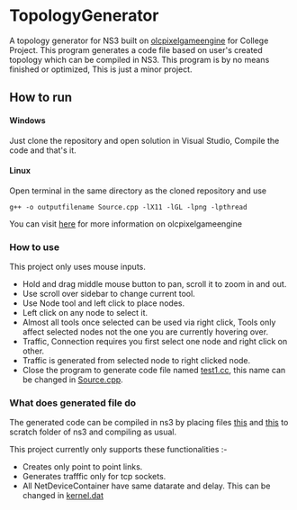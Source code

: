 # TopologyGenerator
A topology generator for NS3 built on [olcpixelgameengine](https://github.com/OneLoneCoder/olcPixelGameEngine) for College Project.
This program generates a code file based on user's created topology which can be compiled in NS3. This program is by no means finished or optimized, This is just a minor project.



## How to run

#### Windows
Just clone the repository and open solution in Visual Studio, Compile the code and that's it.

#### Linux
Open terminal in the same directory as the cloned repository and use

```
g++ -o outputfilename Source.cpp -lX11 -lGL -lpng -lpthread
```

You can visit [here](https://github.com/OneLoneCoder/olcPixelGameEngine/wiki) for more information on olcpixelgameengine


### How to use

This project only uses mouse inputs.

- Hold and drag middle mouse button to pan, scroll it to zoom in and out.
- Use scroll over sidebar to change current tool.
- Use Node tool and left click to place nodes.
- Left click on any node to select it.
- Almost all tools once selected can be used via right click, Tools only affect selected nodes not the one you are currently hovering over.
- Traffic, Connection requires you first select one node and right click on other.
- Traffic is generated from selected node to right clicked node.
- Close the program to generate code file named [test1.cc](/TopologyGenerator/test1.cc), this name can be changed in [Source.cpp](/TopologyGenerator/Source.cpp).


### What does generated file do
The generated code can be compiled in ns3 by placing files [this](/TopologyGenerator/test1.cc) and [this](/TopologyGenerator/MyApp.h) to scratch folder of ns3 and compiling as usual.

This project currently only supports these functionalities :-

- Creates only point to point links.
- Generates trafffic only for tcp sockets.
- All NetDeviceContainer have same datarate and delay. This can be changed in [kernel.dat](/TopologyGenerator/kernel.dat)
